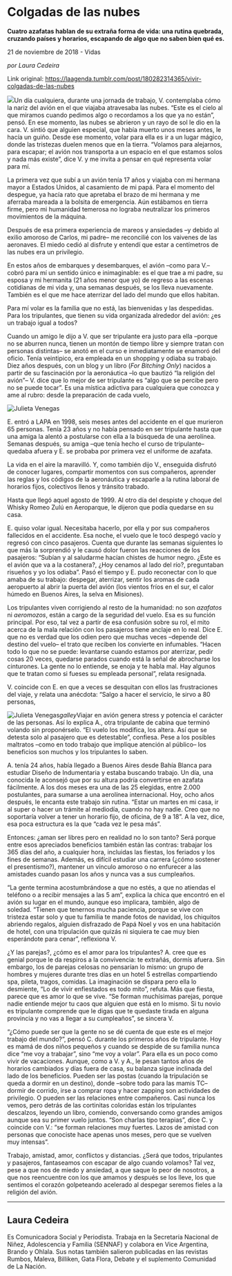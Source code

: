 # Colgadas de las nubes

**Cuatro azafatas hablan de su extraña forma de vida: una rutina quebrada, cruzando países y horarios, escapando de algo que no saben bien qué es.**

21 de noviembre de 2018 - Vidas

_por Laura Cedeira_

Link original: https://laagenda.tumblr.com/post/180282314365/vivir-colgadas-de-las-nubes

![](https://64.media.tumblr.com/eae8a1a090386bbf6debef904fa6296a/tumblr_inline_pik4qbjVtv1t6q87u_500.jpg)Un día cualquiera, durante una jornada de trabajo, V. contemplaba cómo la nariz del avión en el que viajaba atravesaba las nubes. “Este es el cielo al que miramos cuando pedimos algo o recordamos a los que ya no están”, pensó. En ese momento, las nubes se abrieron y un rayo de sol le dio en la cara. V. sintió que alguien especial, que había muerto unos meses antes, le hacía un guiño. Desde ese momento, volar para ella es ir a un lugar mágico, donde las tristezas duelen menos que en la tierra. “Volamos para alejarnos, para escapar; el avión nos transporta a un espacio en el que estamos solos y nada más existe”, dice V. y me invita a pensar en qué representa volar para mí. 

  


La primera vez que subí a un avión tenía 17 años y viajaba con mi hermana mayor a Estados Unidos, al casamiento de mi papá. Para el momento del despegue, ya hacía rato que apretaba el brazo de mi hermana y me aferraba mareada a la bolsita de emergencia. Aún estábamos en tierra firme, pero mi humanidad temerosa no lograba neutralizar los primeros movimientos de la máquina.  

Después de esa primera experiencia de mareos y ansiedades –y debido al exilio amoroso de Carlos, mi padre– me reconcilié con los vaivenes de las aeronaves. El miedo cedió al disfrute y entendí que estar a centímetros de las nubes era un privilegio. 

En estos años de embarques y desembarques, el avión –como para V.– cobró para mí un sentido único e inimaginable: es el que trae a mi padre, su esposa y mi hermanita (21 años menor que yo) de regreso a las escenas cotidianas de mi vida y, una semanas después, se los lleva nuevamente. También es el que me hace aterrizar del lado del mundo que ellos habitan. 

Para mí volar es la familia que no está, las bienvenidas y las despedidas. Para los tripulantes, que tienen su vida organizada alrededor del avión: ¿es un trabajo igual a todos? 

  


Cuando un amigo le dijo a V. que ser tripulante era justo para ella –porque no se aburren nunca, tienen un montón de tiempo libre y siempre tratan con personas distintas– se anotó en el curso e inmediatamente se enamoró del oficio. Tenía veintipico, era empleada en un shopping y odiaba su trabajo. Diez años después, con un blog y un libro (*For Bitching Only*) nacidos a partir de su fascinación por la aeronáutica –lo que bautizó “la religión del avión”– V. dice que lo mejor de ser tripulante es “algo que se percibe pero no se puede tocar”. Es una mística adictiva para cualquiera que conozca y ame al rubro: desde la preparación de cada vuelo,

![Julieta Venegas](https://64.media.tumblr.com/2847770ee36e089783b3f8a3c4fd8790/tumblr_inline_pik4qbuA4L1t6q87u_250.jpg)  


E. entró a LAPA en 1998, seis meses antes del accidente en el que murieron 65 personas. Tenía 23 años y no había pensado en ser tripulante hasta que una amiga la
alentó a postularse con ella a la búsqueda de una aerolínea. Semanas después, su amiga –que tenía hecho el curso de tripulante– quedaba afuera y E. se probaba por primera vez el uniforme de azafata.

La vida en el aire la maravilló. Y, como también dijo V., enseguida disfrutó de conocer lugares, compartir momentos con sus compañeros, aprender las reglas y los códigos de la aeronáutica y escaparle a la rutina laboral de horarios fijos, colectivos llenos y tránsito trabado. 

Hasta que llegó aquel agosto de 1999. Al otro día del despiste y choque del Whisky Romeo Zulú en Aeroparque, le dijeron que podía quedarse en su casa.

E. quiso volar igual. Necesitaba hacerlo, por ella y por sus compañeros fallecidos en el accidente. Esa noche, el vuelo que le tocó despegó vacío y regresó con cinco pasajeros. Cuenta que durante las semanas siguientes lo que más la sorprendió y le causó dolor fueron las reacciones de los pasajeros: “Subían y al saludarme hacían chistes de humor negro. ¿Este es el avión que va a la costanera?, ¿Hoy cenamos al lado del río?, preguntaban risueños y yo los odiaba”. Pasó el tiempo y E. pudo reconectar con lo que amaba de su trabajo: despegar, aterrizar, sentir los aromas de cada aeropuerto al abrir la puerta del avión (los vientos fríos en el sur, el calor húmedo en Buenos Aires, la selva en Misiones). 

  


Los tripulantes viven corrigiendo al resto de la humanidad: no son *azafatos* ni *aeromozos*, están a cargo de la seguridad del vuelo. Esa es su función principal. Por eso, tal vez a partir de esa confusión sobre su rol, el mito acerca de la mala relación con los pasajeros tiene anclaje en lo real. Dice E. que no es verdad que los odien pero que muchas veces –depende del destino del vuelo– el trato que reciben los convierte en infumables. “Hacen todo lo que no se puede: levantarse cuando estamos por aterrizar, pedir cosas 20 veces, quedarse parados cuando está la señal de abrocharse los cinturones. La gente no lo entiende, se enoja y te habla mal. Hay algunos que te tratan como si fueses su empleada personal”, relata resignada.

V. coincide con E. en que a veces se desquitan con ellos las frustraciones del viaje, y relata una anécdota: “Salgo a hacer el servicio, le sirvo a 80 personas,

![Julieta Venegas](https://64.media.tumblr.com/bb45089703445e804d443519cbd61b2d/tumblr_inline_pik4qcorb51t6q87u_250.jpg)*galley*Viajar en avión genera stress y potencia el carácter de las personas.  Así lo explica A., otra tripulante de cabina que terminó volando sin proponérselo. “El vuelo los modifica, los altera. Así que se detesta solo al pasajero que es detestable”, confiesa. Pese a los posibles maltratos –como en todo trabajo que implique atención al público– los beneficios son muchos y los tripulantes lo saben. 

  


A. tenía 24 años, había llegado a Buenos Aires desde Bahía Blanca para estudiar Diseño de Indumentaria y estaba buscando trabajo. Un día, una conocida le aconsejó que por su altura podría convertirse en azafata fácilmente. A los dos meses era una de las 25 elegidas, entre 2.000 postulantes, para sumarse a una aerolínea internacional. Hoy, ocho años después, le encanta este trabajo sin rutina. “Estar un martes en mi casa, ir al super o hacer un trámite al mediodía, cuando no hay nadie. Creo que no soportaría volver a tener un horario fijo, de oficina, de 9 a 18”. A la vez, dice, esa poca estructura es la que “cada vez le pesa más”.

Entonces: ¿aman ser libres pero en realidad no lo son tanto? Será porque entre esos apreciados beneficios también están las contras: trabajar los 365 días del año, a cualquier hora, incluidas las fiestas, los feriados y los fines de semanas. Además, es difícil estudiar una carrera (¿cómo sostener el presentismo?), mantener un vínculo amoroso o no enfurecer a las amistades cuando pasan los años y nunca vas a sus cumpleaños.

“La gente termina acostumbrándose a que no estés, a que no atiendas el teléfono o a recibir mensajes a las 5 am”, explica la chica que encontró en el avión su lugar en el mundo, aunque eso implicara, también, algo de soledad. “Tienen que tenernos mucha paciencia, porque se vive con tristeza estar solo y que tu familia te mande fotos de navidad, los chiquitos abriendo regalos, alguien disfrazado de Papá Noel y vos en una habitación de hotel, con una tripulación que quizás ni siquiera te cae muy bien esperándote para cenar”, reflexiona V.

¿Y las parejas?, ¿cómo es el amor para los tripulantes? A. cree que es genial porque le da respiros a la convivencia: te extrañás, dormís afuera. Sin embargo, los de parejas celosas no pensarían lo mismo: un grupo de hombres y mujeres durante tres días en un hotel 5 estrellas compartiendo spa, pileta, tragos, comidas. La imaginación se dispara pero ella lo desmiente, “Lo de vivir enfiestados es todo mito”, refuta. Más que fiesta, parece que es amor lo que se vive. “Se forman muchísimas parejas, porque nadie entiende mejor tu caos que alguien que está en lo mismo. Si tu novio es tripulante comprende que le digas que te quedaste tirada en alguna provincia y no vas a llegar a su cumpleaños”, se sincera V.

  


“¿Cómo puede ser que la gente no se dé cuenta de que este es el mejor trabajo del mundo?”, pensó C. durante los primeros años de tripulante. Hoy es mamá de dos niños pequeños y cuando se despide de su familia nunca dice “me voy a trabajar”, sino “me voy a volar”. Para ella es un poco como vivir de vacaciones. Aunque, como a V. y A., le pesan tantos años de horarios cambiados y días fuera de casa, su balanza sigue inclinada del lado de los beneficios. Pueden ser las postas (cuando la tripulación se queda a dormir en un destino), donde –sobre todo para las mamis TC– dormir de corrido, irse a comprar ropa y hacer zapping son actividades de privilegio. O pueden ser las relaciones entre compañeros. Casi nunca los vemos, pero detrás de las cortinitas coloridas están los tripulantes descalzos, leyendo un libro, comiendo, conversando como grandes amigos aunque sea su primer vuelo juntos. “Son charlas tipo terapias”, dice C. y coincide con V.: “se forman relaciones muy fuertes. Lazos de amistad con personas que conociste hace apenas unos meses, pero que se vuelven muy intensas”.

Trabajo, amistad, amor, conflictos y distancias. ¿Será que todos, tripulantes y pasajeros, fantaseamos con escapar de algo cuando volamos? Tal vez, pese a que nos de miedo y ansiedad, a que saque lo peor de nosotros, a que nos reencuentre con los que amamos y después se los lleve, los que sentimos el corazón golpeteando acelerado al despegar seremos fieles a la religión del avión. 



---

 Laura Cedeira
--------------

 Es Comunicadora Social y Periodista. Trabaja en la Secretaría Nacional de Niñez, Adolescencia y Familia (SENNAF) y colabora en Vice Argentina, Brando y Ohlala. Sus notas también salieron publicadas en las revistas Rumbos, Maleva, Billiken, Gata Flora, Debate y el suplemento Comunidad de La Nación.


